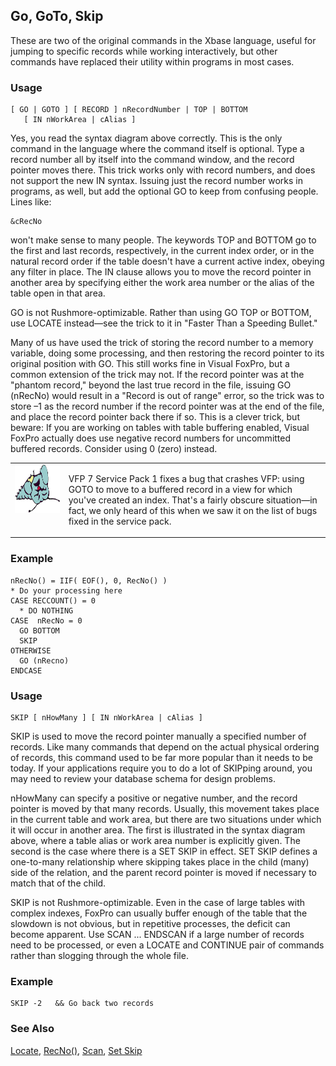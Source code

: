 ## Go, GoTo, Skip

These are two of the original commands in the Xbase language, useful for jumping to specific records while working interactively, but other commands have replaced their utility within programs in most cases.

### Usage

```foxpro
[ GO | GOTO ] [ RECORD ] nRecordNumber | TOP | BOTTOM
   [ IN nWorkArea | cAlias ]
```

Yes, you read the syntax diagram above correctly. This is the only command in the language where the command itself is optional. Type a record number all by itself into the command window, and the record pointer moves there. This trick works only with record numbers, and does not support the new IN syntax. Issuing just the record number works in programs, as well, but add the optional GO to keep from confusing people. Lines like:

```foxpro
&cRecNo
```
won't make sense to many people. The keywords TOP and BOTTOM go to the first and last records, respectively, in the current index order, or in the natural record order if the table doesn't have a current active index, obeying any filter in place. The IN clause allows you to move the record pointer in another area by specifying either the work area number or the alias of the table open in that area.

GO is not Rushmore-optimizable. Rather than using GO TOP or BOTTOM, use LOCATE instead&mdash;see the trick to it in "Faster Than a Speeding Bullet."

Many of us have used the trick of storing the record number to a memory variable, doing some processing, and then restoring the record pointer to its original position with GO. This still works fine in Visual FoxPro, but a common extension of the trick may not. If the record pointer was at the "phantom record," beyond the last true record in the file, issuing GO (nRecNo) would result in a "Record is out of range" error, so the trick was to store &ndash;1 as the record number if the record pointer was at the end of the file, and place the record pointer back there if so. This is a clever trick, but beware: If you are working on tables with table buffering enabled, Visual FoxPro actually does use negative record numbers for uncommitted buffered records. Consider using 0 (zero) instead.

<table border=0 cellspacing=0 cellpadding=0 width=100%>
<tr>
  <td width=17% valign=top>
<img width=95 height=77 src="fixbug1.gif"></p>
  </td>
  <td width=83%>
  <p>VFP 7 Service Pack 1 fixes a bug that crashes VFP: using GOTO to move to a buffered record in a view for which you've created an index. That's a fairly obscure situation&mdash;in fact, we only heard of this when we saw it on the list of bugs fixed in the service pack.</p>
  </td>
 </tr>
</table>

### Example

```foxpro
nRecNo() = IIF( EOF(), 0, RecNo() )
* Do your processing here
CASE RECCOUNT() = 0
  * DO NOTHING
CASE  nRecNo = 0
  GO BOTTOM
  SKIP
OTHERWISE
  GO (nRecno)
ENDCASE
```
### Usage

```foxpro
SKIP [ nHowMany ] [ IN nWorkArea | cAlias ]
```

SKIP is used to move the record pointer manually a specified number of records. Like many commands that depend on the actual physical ordering of records, this command used to be far more popular than it needs to be today. If your applications require you to do a lot of SKIPping around, you may need to review your database schema for design problems.

nHowMany can specify a positive or negative number, and the record pointer is moved by that many records. Usually, this movement takes place in the current table and work area, but there are two situations under which it will occur in another area. The first is illustrated in the syntax diagram above, where a table alias or work area number is explicitly given. The second is the case where there is a SET SKIP in effect. SET SKIP defines a one-to-many relationship where skipping takes place in the child (many) side of the relation, and the parent record pointer is moved if necessary to match that of the child. 

SKIP is not Rushmore-optimizable. Even in the case of large tables with complex indexes, FoxPro can usually buffer enough of the table that the slowdown is not obvious, but in repetitive processes, the deficit can become apparent. Use SCAN ... ENDSCAN if a large number of records need to be processed, or even a LOCATE and CONTINUE pair of commands rather than slogging through the whole file.

### Example

```foxpro
SKIP -2   && Go back two records
```
### See Also

[Locate](s4g042.md), [RecNo()](s4g085.md), [Scan](s4g256.md), [Set Skip](s4g084.md)